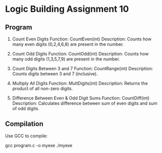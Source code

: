 # Logic Building Assignment 10

## Program

1. Count Even Digits
   Function: CountEven(int)
   Description: Counts how many even digits (0,2,4,6,8) are present in the number.

2. Count Odd Digits
   Function: CountOdd(int)
   Description: Counts how many odd digits (1,3,5,7,9) are present in the number.

3. Count Digits Between 3 and 7
   Function: CountRange(int)
   Description: Counts digits between 3 and 7 (inclusive).

4. Multiply All Digits
   Function: MultDigits(int)
   Description: Returns the product of all non-zero digits.

5. Difference Between Even & Odd Digit Sums
   Function: CountDiff(int)
   Description: Calculates difference between sum of even digits and sum of odd digits.

## Compilation

Use GCC to compile:

gcc program.c -o myexe
./myexe
